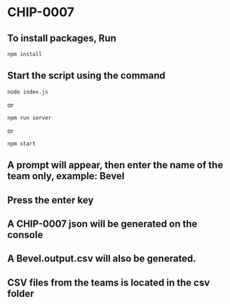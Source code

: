 # CHIP-0007

## To install packages, Run

```
npm install
```

## Start the script using the command
```
node index.js
```
or
```
npm run server 
```
or 
```
npm start
```
## A prompt will appear, then enter the name of the team only, example: Bevel
## Press the enter key

## A CHIP-0007 json will be generated on the console
## A Bevel.output.csv will also be generated.

## CSV files from the teams is located in the csv folder
